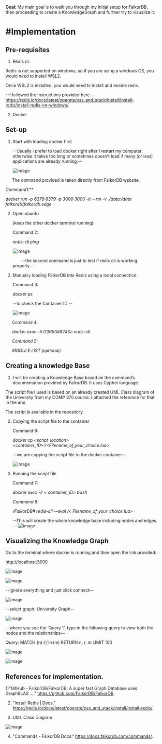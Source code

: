 **Goal:** My main goal is to walk you through my initial setup for FalkorDB, then proceeding to create a KnowledgeGraph and further try to visualize it.
# #Implementation
## Pre-requisites
1) Redis cli

Redis is not supported on windows, so if you are using a windows OS, you would need to install WSL2.

Once WSL2 is installed, you would need to install and enable redis. 

--I followed the instructions provided here.-- <https://redis.io/docs/latest/operate/oss_and_stack/install/install-redis/install-redis-on-windows/> 

2) Docker

## Set-up
1) Start with loading docker first

   --Usually I prefer to load docker right after I restart my computer, otherwise it takes too long or sometimes doesn’t load if many (or less) applications are already running.--

   ![image](https://github.com/user-attachments/assets/f41bc22e-1271-4197-94d1-156813dd0250)


`	`The command provided is taken directly from FalkorDB website.

**Command1*:*** 

*docker run -p 6379:6379 -p 3000:3000 -it --rm -v ./data:/data falkordb/falkordb:edge*

2) Open ubuntu

   (keep the other docker terminal running)

   Command 2:

   *redis-cli ping*

   ![image](https://github.com/user-attachments/assets/e4c48490-8721-4e8c-904a-e4ca0802a0b0)


   `	`--the second command is just to test if redis cli is working properly.--

3) Manually loading FalkorDB into Redis using a local connection

   Command 3:

   *docker ps*

   --to check the Container ID --

   ![image](https://github.com/user-attachments/assets/dd8f38c0-d992-49bf-aaab-cd00fd416e4b)


`	`Command 4:

`	`*docker exec -it 01f65346240c redis-cli*

`	`*Command 5:*

`	`*MODULE LIST (optional)*
## Creating a knowledge Base
1) I will be creating a Knowledge Base based on the command’s documentation provided by FalkorDB. It uses Cypher language.

The script file I used is based on an already created UML Class diagram of the University from my COMP 370 course. I attached the reference for that in the end.

The script is available in the repository.

2) Copying the script file to the container 

   Command 6:

   *docker cp <script\_location> <container\_ID>:/<Filename\_of\_your\_choice.lua>*

   --we are copying the script file to the docker container--

   ![image](https://github.com/user-attachments/assets/dc068afc-6eb5-483d-8688-272065496bfe)




3) Running the script file

   Command 7: 

   *docker exec -it < container\_ID> bash*

   *Command 8:*

   */FalkorDB# redis-cli --eval /< Filename\_of\_your\_choice.lua>*

   --This will create the whole knowledge base including nodes and edges.—
   ![image](https://github.com/user-attachments/assets/7c2aa5cf-ffbc-4319-810d-badbbdbe1d55)


## Visualizing the Knowledge Graph
Go to the terminal where docker is running and then open the link provided:

<http://localhost:3000> 

![image](https://github.com/user-attachments/assets/4227f8dd-7c96-427e-b588-e8b02468f5d6)


![image](https://github.com/user-attachments/assets/bc163f10-5c3f-4a66-81cb-8f24f9720197)

--ignore everything and just click connect—

![image](https://github.com/user-attachments/assets/f71ef6c8-7938-4ed4-bc98-efb37b23d6dd)



--select graph: University Graph--

![image](https://github.com/user-attachments/assets/dab5d85b-5a34-4eb6-aaba-18f3a77b1bf0)


--where you see the ‘Query 1’, type in the following query to view both the nodes and the relationships—

Query: MATCH (n)-[r]->(m) RETURN n, r, m LIMIT 100 

![image](https://github.com/user-attachments/assets/5fb66022-8b1d-4c25-b5d4-86dcb17f2977)


![image](https://github.com/user-attachments/assets/c6eece83-485f-4eb9-93bf-4bddd04a0d90)

## References for implementation.
1)"GitHub - FalkorDB/FalkorDB: A super fast Graph Database uses GraphBLAS ...." <https://github.com/FalkorDB/FalkorDB>.

2) "Install Redis | Docs\." <https://redis.io/docs/latest/operate/oss_and_stack/install/install-redis/>\.

3) UML Class Diagram

![image](https://github.com/user-attachments/assets/8a3cf6fd-86a7-41d2-b378-2df0f1b6787a)


4) "Commands - FalkorDB Docs." <https://docs.falkordb.com/commands/>.



